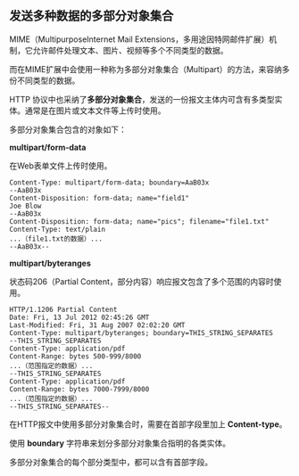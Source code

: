 ## 发送多种数据的多部分对象集合

MIME（MultipurposeInternet Mail Extensions，多用途因特网邮件扩展）机制，它允许邮件处理文本、图片、视频等多个不同类型的数据。

而在MIME扩展中会使用一种称为多部分对象集合（Multipart）的方法，来容纳多份不同类型的数据。

HTTP 协议中也采纳了**多部分对象集合**，发送的一份报文主体内可含有多类型实体。通常是在图片或文本文件等上传时使用。



多部分对象集合包含的对象如下：



**multipart/form-data**

在Web表单文件上传时使用。

```
Content-Type: multipart/form-data; boundary=AaB03x
--AaB03x
Content-Disposition: form-data; name="field1"
Joe Blow
--AaB03x
Content-Disposition: form-data; name="pics"; filename="file1.txt"
Content-Type: text/plain
...（file1.txt的数据）...
--AaB03x--                
```



 **multipart/byteranges**

状态码206（Partial Content，部分内容）响应报文包含了多个范围的内容时使用。

```
HTTP/1.1206 Partial Content
Date: Fri, 13 Jul 2012 02:45:26 GMT
Last-Modified: Fri, 31 Aug 2007 02:02:20 GMT
Content-Type: multipart/byteranges; boundary=THIS_STRING_SEPARATES
--THIS_STRING_SEPARATES
Content-Type: application/pdf
Content-Range: bytes 500-999/8000
...（范围指定的数据）...
--THIS_STRING_SEPARATES
Content-Type: application/pdf
Content-Range: bytes 7000-7999/8000
...（范围指定的数据）...
--THIS_STRING_SEPARATES--            
```



在HTTP报文中使用多部分对象集合时，需要在首部字段里加上 **Content-type**。

使用 **boundary** 字符串来划分多部分对象集合指明的各类实体。

多部分对象集合的每个部分类型中，都可以含有首部字段。